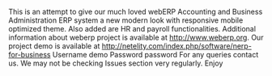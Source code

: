 This is an attempt to give our much loved webERP Accounting and Business Administration ERP system a new modern look with responsive mobile optimized theme. Also added are HR and payroll functionalities. 
Additional information about weberp project is available at http://www.weberp.org. Our project demo is available at http://netelity.com/index.php/software/nerp-for-business 
Username demo 
Password password 
For any queries contact us. We may not be checking Issues section very regularly.
Enjoy
